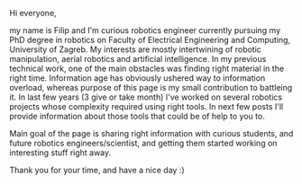 
Hi everyone, 

my name is Filip and I'm curious robotics engineer currently pursuing my PhD degree in robotics on 
Faculty of Electrical Engineering and Computing, University of Zagreb. My interests
are mostly intertwining of robotic manipulation, aerial robotics and artificial intelligence. 
In my previous technical work, one of the main obstacles was finding right material in the right time. 
Information age has obviously ushered way to information overload, whereas purpose of this page is 
my small contribution to battleing it. In last few years (3 give or take month) I've worked 
on several robotics projects whose complexity required using right tools. In next few 
posts I'll provide information about those tools that could be of help to you to.  

Main goal of the page is sharing right information with curious students, and future 
robotics engineers/scientist, and getting them started working on interesting stuff 
right away. 

Thank you for your time, and have a nice day :) 
